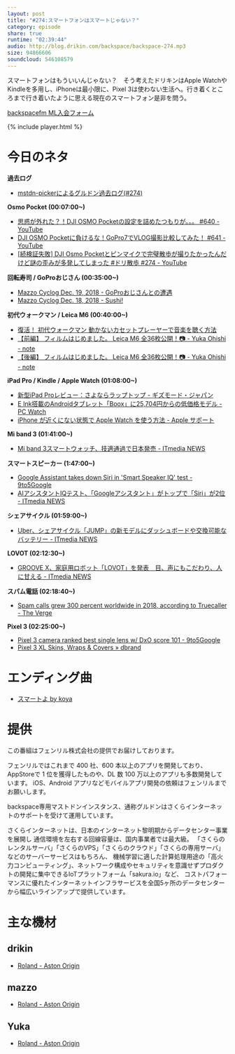 ```yaml
---
layout: post
title: "#274:スマートフォンはスマートじゃない？"
category: episode
share: true
runtime: "02:39:44"
audio: http://blog.drikin.com/backspace/backspace-274.mp3
size: 94866606
soundcloud: 546108579
---
```


スマートフォンはもういいんじゃない？　そう考えたドリキンはApple WatchやKindleを多用し、iPhoneは最小限に、Pixel 3は使わない生活へ。行き着くところまで行き着いたように思える現在のスマートフォン是非を問う。

[backspacefm ML入会フォーム](http://backspace.us11.list-manage.com/subscribe?u=09c933bd3997c1d16dbed156a&id=84b6529b91)

{% include player.html %}


# 今日のネタ
**過去ログ**
* [mstdn-pickerによるグルドン過去ログ(#274)](https://rbtnn.github.io/mstdn-picker/?instance=mstdn.guru&since_id=101282688386100799&max_id=101283408551973833)

**Osmo Pocket (00:07:00~)**
* [思惑が外れた？！DJI OSMO Pocketの設定を詰めたつもりが。。。 #640 - YouTube](https://www.youtube.com/watch?v=ySppfMJ7XXs)
* [DJI OSMO Pocketに負けるな！GoPro7でVLOG撮影比較してみた！ #641 - YouTube](https://www.youtube.com/watch?v=BWeHU8kvjlg)
* [\[続検証失敗\] DJI Osmo Pocketとピンマイクで完璧散歩が撮りたかったんだけど謎の歪みが多発してしまった #ドリ散歩 #274 - YouTube](https://www.youtube.com/watch?v=46t2b4egqdk)

**回転寿司 / GoProおじさん (00:35:00~)**
* [Mazzo Cyclog Dec. 19, 2018 - GoProおじさんとの遭遇](https://www.youtube.com/watch?v=h84o_BUUgy0)
* [Mazzo Cyclog Dec. 18, 2018 - Sushi!](https://www.youtube.com/watch?v=JRHNB7ie0qU&amp;t=169s)

**初代ウォークマン / Leica M6 (00:40:00~)**
* [復活！ 初代ウォークマン 動かないカセットプレーヤーで音楽を聴く方法](http://www.itmedia.co.jp/news/articles/1812/21/news125.html)
* [【前編】 フィルムはじめました。 Leica M6 全36枚公開！📷 - Yuka Ohishi - note](https://note.mu/yukaohishi/n/n4b6b7fb625fb)
* [【後編】 フィルムはじめました。 Leica M6 全36枚公開！📷 - Yuka Ohishi - note](https://note.mu/yukaohishi/n/n309aef646f63)

**iPad Pro / Kindle / Apple Watch (01:08:00~)**
* [新型iPad Proレビュー：さよならラップトップ - ギズモード・ジャパン](https://www.gizmodo.jp/2018/12/ipad-pro-2018-review.html)
* [E Ink搭載のAndroidタブレット「Boox」に25,704円からの低価格モデル - PC Watch](https://pc.watch.impress.co.jp/docs/news/1159672.html)
* [iPhone が近くにない状態で Apple Watch を使う方法 - Apple サポート](https://support.apple.com/ja-jp/HT205547)

**Mi band 3 (01:41:00~)**
* [Mi band 3スマートウォッチ、技適通過で日本発売 - ITmedia NEWS](http://www.itmedia.co.jp/news/articles/1812/22/news021.html)

**スマートスピーカー (1:47:00~)**
* [Google Assistant takes down Siri in 'Smart Speaker IQ' test - 9to5Google](https://9to5google.com/2018/12/20/google-assistant-siri-smart-speaker-test/)
* [AIアシスタントIQテスト、「Googleアシスタント」がトップで「Siri」が2位 - ITmedia NEWS](http://www.itmedia.co.jp/news/articles/1812/21/news089.html)

**シェアサイクル (01:59:00~)**
* [Uber、シェアサイクル「JUMP」の新モデルにダッシュボードや交換可能なバッテリー - ITmedia NEWS](http://www.itmedia.co.jp/news/articles/1812/19/news076.html)

**LOVOT (02:12:30~)**
* [GROOVE X、家庭用ロボット「LOVOT」を発表　目、声にもこだわり、人に甘える - ITmedia NEWS](http://www.itmedia.co.jp/news/articles/1812/18/news070.html)

**スパム電話 (02:18:40~)**
* [Spam calls grew 300 percent worldwide in 2018, according to Truecaller - The Verge](https://www.theverge.com/2018/12/18/18147077/spam-calls-grew-300-percent-worldwide-in-2018-according-to-truecaller)

**Pixel 3 (02:25:00~)**
* [Pixel 3 camera ranked best single lens w/ DxO score 101 - 9to5Google](https://9to5google.com/2018/12/21/pixel-3-camera-dxomark-score/)
* [Pixel 3 XL Skins, Wraps & Covers » dbrand](https://dbrand.com/shop/google-pixel-3-xl-skins)

# エンディング曲
* [スマートよ by koya](https://soundcloud.com/koya/ckespufp8bke)

# 提供

この番組はフェンリル株式会社の提供でお届けしております。

フェンリルではこれまで 400 社、600 本以上のアプリを開発しており、AppStoreで 1 位を獲得したものや、DL 数 100 万以上のアプリも多数開発しています。
iOS、Android アプリなどモバイルアプリ開発の依頼はフェンリルまでお願いします。

backspace専用マストドンインスタンス、通称グルドンはさくらインターネットのサポートを受けて運用しています。

さくらインターネットは、日本のインターネット黎明期からデータセンター事業を展開し
通信環境を左右する回線容量は、国内事業者では最大級。
「さくらのレンタルサーバ」「さくらのVPS」「さくらのクラウド」「さくらの専用サーバ」などのサーバーサービスはもちろん、
機械学習に適した計算処理用途の「高火力コンピューティング」、ネットワーク構成やセキュリティを意識せずプロダクトの開発に集中できるIoTプラットフォーム「sakura.io」など、
コストパフォーマンスに優れたインターネットインフラサービスを全国5ヶ所のデータセンターから幅広いラインアップで提供しています。

# 主な機材

## drikin
* [Roland - Aston Origin](http://amzn.asia/1OwAZ0w)

## mazzo
* [Roland - Aston Origin](http://amzn.asia/1OwAZ0w)

## Yuka
* [Roland - Aston Origin](http://amzn.asia/1OwAZ0w)
